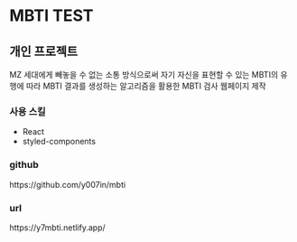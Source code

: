<h1>MBTI TEST</h1>
<h2>개인 프로젝트</h2>
<p>MZ 세대에게 빼놓을 수 없는 소통 방식으로써 자기 자신을 표현할 수 있는 MBTI의 유행에 따라 MBTI 결과를 생성하는 알고리즘을 활용한 MBTI 검사 웹페이지 제작</p>
<h3>사용 스킬 </h3>
<ul>
  <li>React</li>
  <li>styled-components</li>
</ul>
<h3>github</h3>
https://github.com/y007in/mbti
<h3>url</h3>
https://y7mbti.netlify.app/
